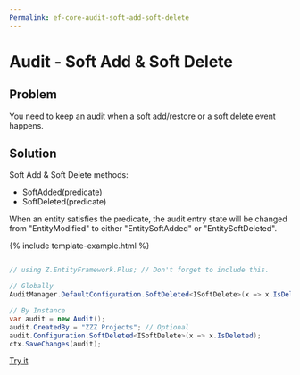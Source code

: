 ```yaml
---
Permalink: ef-core-audit-soft-add-soft-delete
---
```


# Audit - Soft Add & Soft Delete

## Problem

You need to keep an audit when a soft add/restore or a soft delete event happens.

## Solution

Soft Add & Soft Delete methods:

 - SoftAdded(predicate)
 - SoftDeleted(predicate)

When an entity satisfies the predicate, the audit entry state will be changed from "EntityModified" to either "EntitySoftAdded" or "EntitySoftDeleted".


{% include template-example.html %} 
```csharp

// using Z.EntityFramework.Plus; // Don't forget to include this.

// Globally
AuditManager.DefaultConfiguration.SoftDeleted<ISoftDelete>(x => x.IsDeleted);

// By Instance
var audit = new Audit();
audit.CreatedBy = "ZZZ Projects"; // Optional
audit.Configuration.SoftDeleted<ISoftDelete>(x => x.IsDeleted);
ctx.SaveChanges(audit);

```
[Try it](https://dotnetfiddle.net/Etv7yC)
